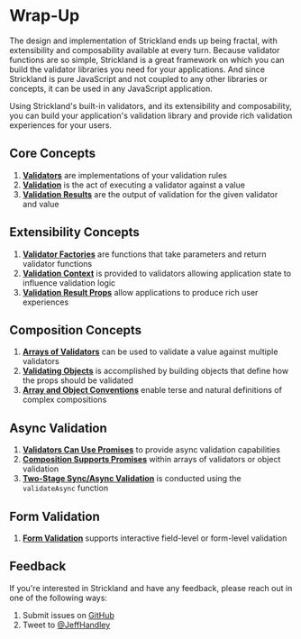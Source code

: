 # Wrap-Up

The design and implementation of Strickland ends up being fractal, with extensibility and composability available at every turn. Because validator functions are so simple, Strickland is a great framework on which you can build the validator libraries you need for your applications. And since Strickland is pure JavaScript and not coupled to any other libraries or concepts, it can be used in any JavaScript application.

Using Strickland's built-in validators, and its extensibility and composability, you can build your application's validation library and provide rich validation experiences for your users.

## Core Concepts

1. [**Validators**](introduction/validators.md) are implementations of your validation rules
2. [**Validation**](introduction/validation.md) is the act of executing a validator against a value
3. [**Validation Results**](introduction/validationresults.md) are the output of validation for the given validator and value

## Extensibility Concepts

1. [**Validator Factories**](extensibility/validatorfactories.md) are functions that take parameters and return validator functions
2. [**Validation Context**](extensibility/validationcontext.md) is provided to validators allowing application state to influence validation logic
3. [**Validation Result Props**](extensibility/validationresultprops.md) allow applications to produce rich user experiences

## Composition Concepts

1. [**Arrays of Validators**](composition/arraysofvalidators/) can be used to validate a value against multiple validators
2. [**Validating Objects**](composition/validatingobjects/) is accomplished by building objects that define how the props should be validated
3. [**Array and Object Conventions**](composition/conventions.md) enable terse and natural definitions of complex compositions

## Async Validation

1. [**Validators Can Use Promises**](async/) to provide async validation capabilities
2. [**Composition Supports Promises**](async/validatorarraysandobjects.md) within arrays of validators or object validation
3. [**Two-Stage Sync/Async Validation**](async/twostagevalidation.md) is conducted using the `validateAsync` function

## Form Validation

1. [**Form Validation**](forms/) supports interactive field-level or form-level validation

## Feedback

If you're interested in Strickland and have any feedback, please reach out in one of the following ways:

1. Submit issues on [GitHub](https://github.com/jeffhandley/strickland/issues)
2. Tweet to [@JeffHandley](https://twitter.com/JeffHandley)
